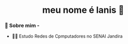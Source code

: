 <div align="center">
<img src=>
</div>

<h1 align="center"> meu nome é lanis 🌊 </h1>

### 🌺 Sobre mim - 
- 👩‍💻 Estudo Redes de Cpmputadores no SENAI Jandira 

<div align="center">
</div>

